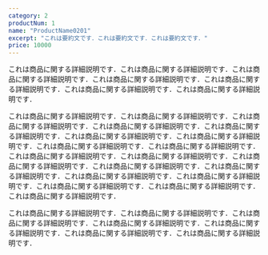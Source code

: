 ```yaml
---
category: 2
productNum: 1
name: "ProductName0201"
excerpt: "これは要約文です．これは要約文です．これは要約文です．" 
price: 10000
---
```


これは商品に関する詳細説明です．これは商品に関する詳細説明です．これは商品に関する詳細説明です．これは商品に関する詳細説明です．これは商品に関する詳細説明です．これは商品に関する詳細説明です．これは商品に関する詳細説明です．

これは商品に関する詳細説明です．これは商品に関する詳細説明です．これは商品に関する詳細説明です．これは商品に関する詳細説明です．これは商品に関する詳細説明です．これは商品に関する詳細説明です．これは商品に関する詳細説明です．これは商品に関する詳細説明です．これは商品に関する詳細説明です．これは商品に関する詳細説明です．これは商品に関する詳細説明です．これは商品に関する詳細説明です．これは商品に関する詳細説明です．これは商品に関する詳細説明です．これは商品に関する詳細説明です．これは商品に関する詳細説明です．これは商品に関する詳細説明です．これは商品に関する詳細説明です．これは商品に関する詳細説明です．

これは商品に関する詳細説明です．これは商品に関する詳細説明です．これは商品に関する詳細説明です．これは商品に関する詳細説明です．これは商品に関する詳細説明です．これは商品に関する詳細説明です．これは商品に関する詳細説明です．
